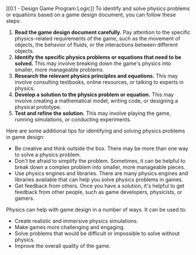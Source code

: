 [[0.1 - Design Game Program Logic]]
To identify and solve physics problems or equations based on a game design document, you can follow these steps:

1. **Read the game design document carefully.** Pay attention to the specific physics-related requirements of the game, such as the movement of objects, the behavior of fluids, or the interactions between different objects.
2. **Identify the specific physics problems or equations that need to be solved.** This may involve breaking down the game's physics into smaller, more manageable problems.
3. **Research the relevant physics principles and equations.** This may involve consulting textbooks, online resources, or talking to experts in physics.
4. **Develop a solution to the physics problem or equation.** This may involve creating a mathematical model, writing code, or designing a physical prototype.
5. **Test and refine the solution.** This may involve playing the game, running simulations, or conducting experiments.

Here are some additional tips for identifying and solving physics problems in game design:

- Be creative and think outside the box. There may be more than one way to solve a physics problem.
- Don't be afraid to simplify the problem. Sometimes, it can be helpful to break down a complex problem into smaller, more manageable pieces.
- Use physics engines and libraries. There are many physics engines and libraries available that can help you solve physics problems in games.
- Get feedback from others. Once you have a solution, it's helpful to get feedback from other people, such as game developers, physicists, or gamers.

Physics can help with game design in a number of ways. It can be used to:

- Create realistic and immersive physics simulations.
- Make games more challenging and engaging.
- Solve problems that would be difficult or impossible to solve without physics.
- Improve the overall quality of the game.